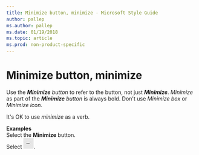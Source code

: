 ```yaml
---
title: Minimize button, minimize - Microsoft Style Guide
author: pallep
ms.author: pallep
ms.date: 01/19/2018
ms.topic: article
ms.prod: non-product-specific
---
```


# Minimize button, minimize

Use the ***Minimize*** *button* to refer to the button, not just ***Minimize***. *Minimize* as part of the ***Minimize*** *button* is always bold. Don't use *Minimize box* or *Minimize icon*. 

It's OK to use *minimize* as a verb. 

**Examples**  
Select the **Minimize** button.   
Select ![](media/minimize-button-minimize/1223646377.png).
